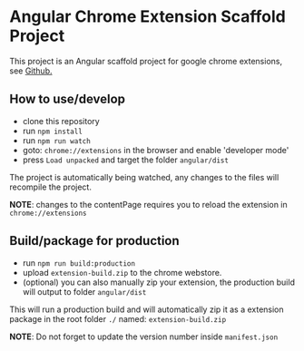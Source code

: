 # Angular Chrome Extension Scaffold Project

This project is an Angular scaffold project for google chrome extensions, see [Github.](https://github.com/larscom/angular-chrome-extension)

## How to use/develop
- clone this repository
- run `npm install`
- run `npm run watch`
- goto: `chrome://extensions` in the browser and enable 'developer mode'
- press `Load unpacked` and target the folder `angular/dist`

The project is automatically being watched, any changes to the files will recompile the project.

**NOTE**: changes to the contentPage requires you to reload the extension in `chrome://extensions`


## Build/package for production

- run `npm run build:production`
- upload `extension-build.zip` to the chrome webstore.
- (optional) you can also manually zip your extension, the production build will output to folder `angular/dist`

This will run a production build and will automatically zip it as a extension package in the root folder `./` named: `extension-build.zip`

**NOTE**: Do not forget to update the version number inside `manifest.json`